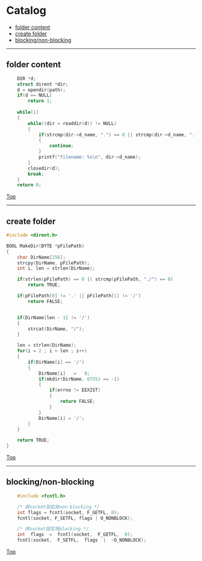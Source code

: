 # Catalog
* [folder content](#folder-content)
* [create folder](#create-folder)
* [blocking/non-blocking](#blockingnon-blocking)
***
## folder content

```cpp
    DIR *d;
    struct dirent *dir;
    d = opendir(path);
    if(d == NULL)
        return 1;
        
    while(1)
    {
        while((dir = readdir(d)) != NULL)
        {
            if(strcmp(dir->d_name, ".") == 0 || strcmp(dir->d_name, "..") == 0)
            {
                continue;
            }
            printf("filename: %s\n", dir->d_name);
        }
        closedir(d);
        break;
    }
    return 0;
```
[Top](#Catalog) 

***
## create folder

```cpp
#include <dirent.h>

BOOL MakeDir(BYTE *pFilePath)
{
    char DirName[256];
    strcpy(DirName, pFilePath);
    int i, len = strlen(DirName);

    if(strlen(pFilePath) == 0 || strcmp(pFilePath, "./") == 0)
        return TRUE;

    if(pFilePath[0] != '.' || pFilePath[1] != '/')
        return FALSE;


    if(DirName[len - 1] != '/')
    {
        strcat(DirName, "/");
    }

    len = strlen(DirName);
    for(i = 2 ; i < len ; i++)
    {
        if(DirName[i] == '/')
        {
            DirName[i]   =   0;
            if(mkdir(DirName, 0755) == -1)
            {
                if(errno != EEXIST)
                {
                    return FALSE;
                }
            }
            DirName[i] = '/';
        }
    }

    return TRUE;
}

```
[Top](#Catalog) 

***
## blocking/non-blocking
```cpp
    #include <fcntl.h>

    /* 將socket設定為non-blocking */
    int flags = fcntl(socket, F_GETFL, 0); 
    fcntl(socket, F_SETFL, flags | O_NONBLOCK);

    /* 將socket設定為blocking */
    int  flags  =  fcntl(socket,  F_GETFL,  0);
    fcntl(socket,  F_SETFL,  flags  |  ~O_NONBLOCK);
```
[Top](#Catalog) 
